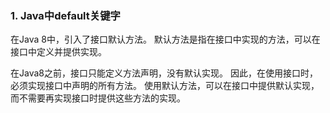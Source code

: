 ### 1. Java中default关键字
   在Java 8中，引入了接口默认方法。
   默认方法是指在接口中实现的方法，可以在接口中定义并提供实现。
   
   在Java8之前，接口只能定义方法声明，没有默认实现。
   因此，在使用接口时，必须实现接口中声明的所有方法。
   使用默认方法，可以在接口中提供默认实现，而不需要再实现接口时提供这些方法的实现。
